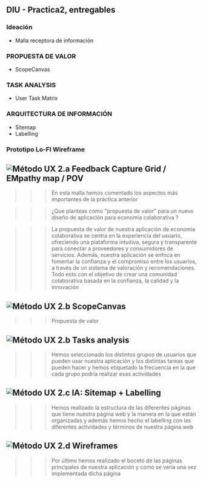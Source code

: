 ## DIU - Practica2, entregables

### Ideación 
* Malla receptora de información 

### PROPUESTA DE VALOR
* ScopeCanvas

### TASK ANALYSIS

* User Task Matrix 

### ARQUITECTURA DE INFORMACIÓN

* Sitemap 
* Labelling 

### Prototipo Lo-FI Wireframe 


![Método UX](../img/feedback-capture-grid.png) 2.a Feedback Capture Grid / EMpathy map / POV
----


>>> En esta malla hemos comentado los aspectos más importantes de la práctica anterior
    
>>> ¿Que planteas como "propuesta de valor" para un nuevo diseño de aplicación para economia colaborativa ?

>>> La propuesta de valor de nuestra aplicación de economía colaborativa se centra en la experiencia del usuario, ofreciendo una plataforma intuitiva, segura y transparente para conectar a proveedores y consumidores de servicios. Además, nuestra aplicación se enfoca en fomentar la confianza y el compromiso entre los usuarios, a través de un sistema de valoración y recomendaciones. Todo esto con el objetivo de crear una comunidad colaborativa basada en la confianza, la calidad y la innovación



![Método UX](../img/ScopeCanvas.png) 2.b ScopeCanvas
----
>>> Propuesta de valor 

![Método UX](../img/Sitemap.png) 2.b Tasks analysis 
-----

>>> Hemos seleccionado los distintos grupos de usuarios que pueden usar nuestra aplicación y los distintas tareas que pueden hacer y hemos etiquetado la frecuencia en la que cada grupo podría realizar esas actividades  


![Método UX](../img/labelling.png) 2.c IA: Sitemap + Labelling 
----


>>> Hemos realizado la estructura de las diferentes páginas que tiene nuestra página web y la manera en la que están organizadas y además hemos hecho el labelling con las diferentes actividades y términos de nuestra página web  


![Método UX](../img/Wireframes.png) 2.d Wireframes
-----

>>> Por último hemos realizado el boceto de las páginas principales de nuestra aplicación y como se vería una vez implementada dicha página 

